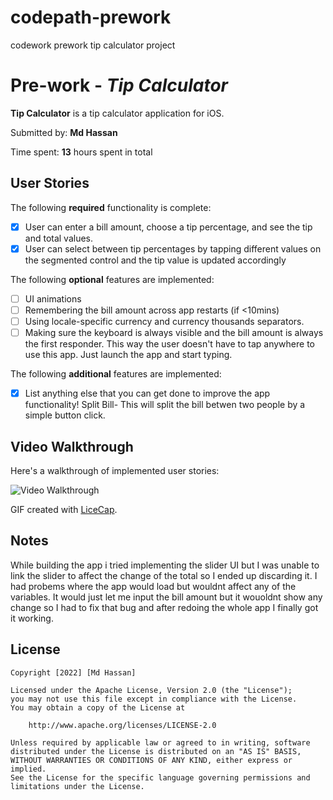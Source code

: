 # codepath-prework
codework prework tip calculator project 
# Pre-work - *Tip Calculator*

**Tip Calculator** is a tip calculator application for iOS.

Submitted by: **Md Hassan**

Time spent: **13** hours spent in total

## User Stories

The following **required** functionality is complete:

* [x] User can enter a bill amount, choose a tip percentage, and see the tip and total values.
* [x] User can select between tip percentages by tapping different values on the segmented control and the tip value is updated accordingly

The following **optional** features are implemented:

* [ ] UI animations
* [ ] Remembering the bill amount across app restarts (if <10mins)
* [ ] Using locale-specific currency and currency thousands separators.
* [ ] Making sure the keyboard is always visible and the bill amount is always the first responder. This way the user doesn't have to tap anywhere to use this app. Just launch the app and start typing.

The following **additional** features are implemented:

- [x] List anything else that you can get done to improve the app functionality!
Split Bill- This will split the bill betwen two people by a simple button click.

## Video Walkthrough

Here's a walkthrough of implemented user stories:

<img src='https://imgur.com/gallery/b1LqpPd' title='PreWork Tip Calculator Video Walkthrough' width='' alt='Video Walkthrough' />

GIF created with [LiceCap](http://www.cockos.com/licecap/).

## Notes

While building the app i tried implementing the slider UI but I was unable to link the slider to affect the change of the total so I ended up discarding it. I had probems where the app would load but wouldnt affect any of the variables. It would just let me input the bill amount but it wouoldnt show any change so I had to fix that bug and after redoing the whole app I finally got it working.

## License

    Copyright [2022] [Md Hassan]

    Licensed under the Apache License, Version 2.0 (the "License");
    you may not use this file except in compliance with the License.
    You may obtain a copy of the License at

        http://www.apache.org/licenses/LICENSE-2.0

    Unless required by applicable law or agreed to in writing, software
    distributed under the License is distributed on an "AS IS" BASIS,
    WITHOUT WARRANTIES OR CONDITIONS OF ANY KIND, either express or implied.
    See the License for the specific language governing permissions and
    limitations under the License.
